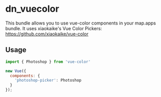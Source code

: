 # dn_vuecolor

This bundle allows you to use vue-color components in your map.apps bundle.
It uses xiaokaike's Vue Color Pickers: https://github.com/xiaokaike/vue-color

## Usage

```js
import { Photoshop } from 'vue-color'

new Vue({
  components: {
    'photoshop-picker': Photoshop
  }
});
```
